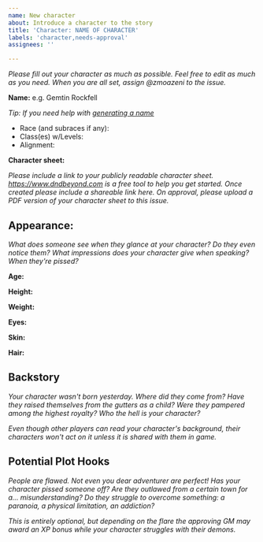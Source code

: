 ```yaml
---
name: New character
about: Introduce a character to the story
title: 'Character: NAME OF CHARACTER'
labels: 'character,needs-approval'
assignees: ''

---
```


_Please fill out your character as much as possible. Feel free to edit as much as you need. When you are all set, assign @zmoazeni to the issue._

**Name:** e.g. Gemtin Rockfell

_Tip: If you need help with [generating a name](https://www.fantasynamegenerators.com/dungeons-and-dragons.php)_

* Race (and subraces if any):
* Class(es) w/Levels:
* Alignment:

**Character sheet:**

_Please include a link to your publicly readable character sheet. https://www.dndbeyond.com is a free tool to help you get started. Once created please include a shareable link here. On approval, please upload a PDF version of your character sheet to this issue._

## Appearance:

_What does someone see when they glance at your character? Do they even notice them? What impressions does your character give when speaking? When they're pissed?_

**Age:**

**Height:**

**Weight:**

**Eyes:**

**Skin:**

**Hair:**


## Backstory

_Your character wasn't born yesterday. Where did they come from? Have they raised themselves from the gutters as a child? Were they pampered among the highest royalty? Who the hell is your character?_

_Even though other players can read your character's background, their characters won't act on it unless it is shared with them in game._

## Potential Plot Hooks

_People are flawed. Not even you dear adventurer are perfect! Has your character pissed someone off? Are they outlawed from a certain town for a... misunderstanding? Do they struggle to overcome something: a paranoia, a physical limitation, an addiction?_ 

_This is entirely optional, but depending on the flare the approving GM may award an XP bonus while your character struggles with their demons._
